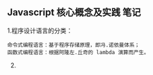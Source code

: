 
## Javascript 核心概念及实践 笔记

1.程序设计语言的分类：
	
	命令式编程语言：基于程序存储原理，即冯.诺依曼体系；
	函数式编程语言：根据阿隆左.丘奇的 lambda 演算而产生。

2.